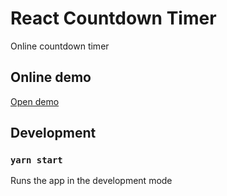 React Countdown Timer
=========================
Online countdown timer


## Online demo
[Open demo](https://react-countdowntimer.herokuapp.com/)

## Development

### `yarn start`

Runs the app in the development mode
